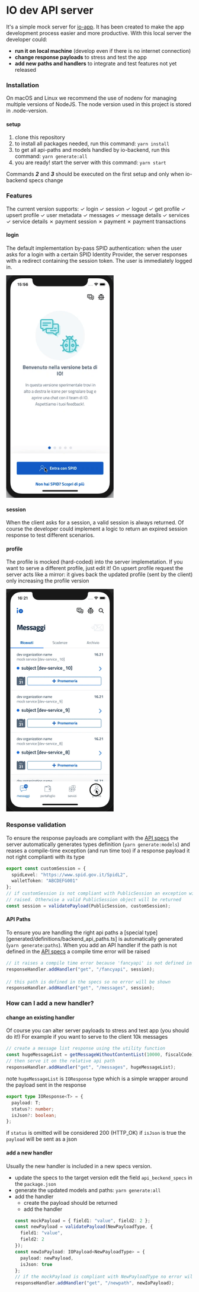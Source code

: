# IO dev API server

It's a simple mock server for [io-app](https://github.com/teamdigitale/io-app).
It has been created to make the app development process easier and more productive.
With this local server the developer could:

- **run it on local machine** (develop even if there is no internet connection)
- **change response payloads** to stress and test the app
- **add new paths and handlers** to integrate and test features not yet released

### Installation

On macOS and Linux we recommend the use of nodenv for managing multiple versions of NodeJS.
The node version used in this project is stored in .node-version.

#### setup

1. clone this repository
2. to install all packages needed, run this command:
   `yarn install`
3. to get all api-paths and models handled by io-backend, run this command:
   `yarn generate:all`
4. you are ready! start the server with this command:
   `yarn start`

Commands _**2**_ and _**3**_ should be executed on the first setup and only when io-backend specs change

### Features

The current version supports:
✓ login
✓ session
✓ logout
✓ get profile
✓ upsert profile
✓ user metadata
✓ messages
✓ message details
✓ services
✓ service details
✗ payment session
✗ payment
✗ payment transactions

#### login

The default implementation by-pass SPID authentication: when the user asks for a login with a certain SPID Identity Provider, the server responses with a redirect containing the session token. The user is immediately logged in.

<img src="assets/imgs/login.gif" height="600" />

#### session

When the client asks for a session, a valid session is always returned. Of course the developer could implement a logic to return an expired session response to test different scenarios.

#### profile

The profile is mocked (hard-coded) into the server implemetation. If you want to serve a different profile, just edit it!
On upsert profile request the server acts like a mirror: it gives back the updated profile (sent by the client) only increasing the profile version

<img src="assets/imgs/profile.gif" height="600" />

### Response validation

To ensure the response payloads are compliant with the [API specs](https://raw.githubusercontent.com/teamdigitale/italia-backend/v1.7.1/api_backend.yaml)
the server automatically generates types definition (`yarn generate:models`) and reases a compile-time exception (and run time too) if a response payload it not right complianti with its type

```typescript
export const customSession = {
  spidLevel: "https://www.spid.gov.it/SpidL2",
  walletToken: "ABCDEFG001"
};
// if customSession is not compliant with PublicSession an exception will be
// raised. Otherwise a valid PublicSession object will be returned
const session = validatePayload(PublicSession, customSession);
```

#### API Paths

To ensure you are handling the right api paths a [special type][generated/definitions/backend_api_paths.ts] is automatically generated (`yarn generate:paths`). When you add an API handler if the path is not defined in the [API specs](https://raw.githubusercontent.com/teamdigitale/italia-backend/v1.7.1/api_backend.yaml) a compile time error will be raised

```typescript
// it raises a compile time error because 'fancyapi' is not defined in the API specs
responseHandler.addHandler("get", "/fancyapi", session);

// this path is defined in the specs so no error will be shown
responseHandler.addHandler("get", "/messages", session);
```

### How can I add a new handler?

#### change an existing handler

Of course you can alter server payloads to stress and test app (you should do it!)
For example if you want to serve to the client 10k messages

```typescript
// create a message list response using the utility function
const hugeMessageList = getMessageWithoutContentList(10000, fiscalCode);
// then serve it on the relative api path
responseHandler.addHandler("get", "/messages", hugeMessageList);
```

note `hugeMessageList` is `IOResponse` type which is a simple wrapper around the payload sent in the response

```typescript
export type IOResponse<T> = {
  payload: T;
  status?: number;
  isJson?: boolean;
};
```

if `status` is omitted will be considered 200 (HTTP_OK)
if `isJson` is true the `payload` will be sent as a json

#### add a new handler

Usually the new handler is included in a new specs version.

- update the specs to the target version
  edit the field `api_beckend_specs` in the `package.json`
- generate the updated models and paths: `yarn generate:all`
- add the handler
  - create the payload should be returned
  - add the handler
  ```typescript
  const mockPayload = { field1: "value", field2: 2 };
  const newPayload = validatePayload(NewPayloadType, {
    field1: "value",
    field2: 2
  });
  const newIoPayload: IOPayload<NewPayloadType> = {
    payload: newPayload,
    isJson: true
  };
  // if the mockPayload is compliant with NewPayloadType no error will be raised
  responseHandler.addHandler("get", "/newpath", newIoPayload);
  ```

